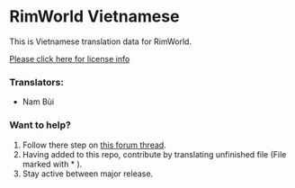 # RimWorld Vietnamese
This is Vietnamese translation data for RimWorld.

[Please click here for license info](http://ludeon.com/forums/index.php?topic=2933.0)

### Translators:
- Nam Bùi

### Want to help?
1. Follow there step on [this forum thread](https://ludeon.com/forums/index.php?topic=2933.0).
2. Having added to this repo, contribute by translating unfinished file (File marked with \* ).
3. Stay active between major release.
